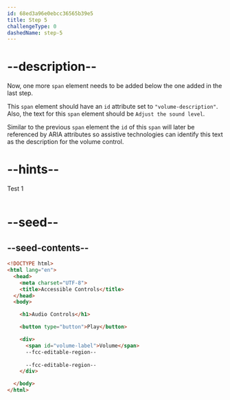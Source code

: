 ```yaml
---
id: 68ed3a96e0ebcc36565b39e5
title: Step 5
challengeType: 0
dashedName: step-5
---
```


# --description--

Now, one more `span` element needs to be added below the one added in the last step.

This `span` element should have an `id` attribute set to `"volume-description"`.
Also, the text for this `span` element should be `Adjust the sound level`.

Similar to the previous `span` element the `id` of this `span` will later be referenced by ARIA attributes so assistive technologies can identify this text as the description for the volume control.

# --hints--

Test 1

```js

```

# --seed--

## --seed-contents--

```html
<!DOCTYPE html>
<html lang="en">
  <head>
    <meta charset="UTF-8">
    <title>Accessible Controls</title>
  </head>
  <body>

    <h1>Audio Controls</h1>

    <button type="button">Play</button>

    <div>
      <span id="volume-label">Volume</span>
      --fcc-editable-region--
    
      --fcc-editable-region--
    </div>

  </body>
</html>
```
